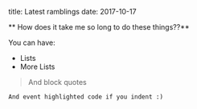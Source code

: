 title: Latest ramblings
date: 2017-10-17

** How does it take me so long to do these things??**

You can have:
* Lists
* More Lists

> And block quotes

    And event highlighted code if you indent :)
